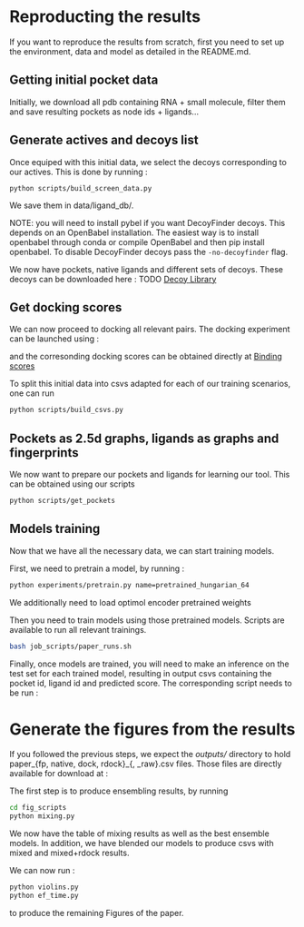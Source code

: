 # Reproducting the results
If you want to reproduce the results from scratch, first you need to set up the environment,
data and model as detailed in the README.md. 

## Getting initial pocket data

Initially, we download all pdb containing RNA + small molecule, filter them and save resulting pockets as node ids + ligands...

[//]: # (TODO : include steps to get the original pockets.)


## Generate actives and decoys list
Once equiped with this initial data, we select the decoys corresponding to our actives.
This is done by running : 

```
python scripts/build_screen_data.py
```

We save them in data/ligand_db/.

NOTE: you will need to install pybel if you want DecoyFinder decoys. This depends on an OpenBabel installation. 
The easiest way is to install openbabel through conda or compile OpenBabel and then pip install openbabel.
To disable DecoyFinder decoys pass the ``-no-decoyfinder`` flag.

We now have pockets, native ligands and different sets of decoys.
These decoys can be downloaded here : TODO [Decoy Library](https://drive.proton.me/urls/YGHQV867NG#RuVM8TLFOdKH)

## Get docking scores

We can now proceed to docking all relevant pairs.
The docking experiment can be launched using :

[//]: # (TODO : upload docking scripts)
 
and the corresonding docking scores can be obtained directly at [Binding scores](https://drive.proton.me/urls/TZJ7R8T8T0#RCd1LK8uu1MK)

[//]: # (TODO : check that the data is ok)

To split this initial data into csvs adapted for each of our training scenarios, one can run 
```bash
python scripts/build_csvs.py
```

## Pockets as 2.5d graphs, ligands as graphs and fingerprints

We now want to prepare our pockets and ligands for learning our tool.
This can be obtained using our scripts 
```bash
python scripts/get_pockets
```

[//]: # (TODO : get scripts going)


## Models training
Now that we have all the necessary data, we can start training models.

First, we need to pretrain a model, by running :
```bash    
python experiments/pretrain.py name=pretrained_hungarian_64
```

We additionally need to load optimol encoder pretrained weights 

[//]: # (TODO : include optimol's weights)

Then you need to train models using those pretrained models.
Scripts are available to run all relevant trainings.
```bash
bash job_scripts/paper_runs.sh
```

Finally, once models are trained, you will need to make an inference on the test set for each trained model, resulting 
in output csvs containing the pocket id, ligand id and predicted score.
The corresponding script needs to be run : 

[//]: # (TODO CARLOS add inference script)
[//]: # (TODO script for rdock to get it as csv)

# Generate the figures from the results

If you followed the previous steps, we expect the *outputs/* directory to hold paper_{fp, native, dock, rdock}_{, _raw}.csv files.
Those files are directly available for download at :

[//]: # (TODO get dl files)


The first step is to produce ensembling results, by running 
```bash
cd fig_scripts
python mixing.py
```

We now have the table of mixing results as well as the best ensemble models. 
In addition, we have blended our models to produce csvs with mixed and mixed+rdock results.

We can now run : 
```bash
python violins.py
python ef_time.py
```
to produce the remaining Figures of the paper.